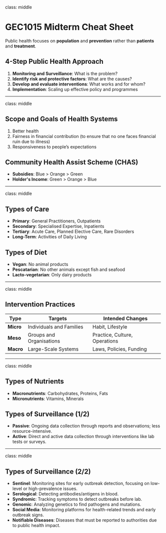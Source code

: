 class: middle

# GEC1015 Midterm Cheat Sheet

Public health focuses on **population** and **prevention** rather than **patients** and **treatment**.

## 4-Step Public Health Approach

1. **Monitoring and Surveillance**: What is the problem?
2. **Identify risk and protective factors**: What are the causes?
3. **Develop and evaluate interventions**: What works and for whom?
4. **Implementation**: Scaling up effective policy and programmes

---

class: middle

## Scope and Goals of Health Systems

1. Better health
2. Fairness in financial contribution (to ensure that no one faces financial ruin due to illness)
3. Responsiveness to people’s expectations

## Community Health Assist Scheme (CHAS)

- **Subsidies**: Blue > Orange > Green
- **Holder's Income**: Green > Orange > Blue

---

class: middle

## Types of Care

- **Primary**: General Practitioners, Outpatients
- **Secondary**: Specialised Expertise, Inpatients
- **Tertiary**: Acute Care, Planned Elective Care, Rare Disorders
- **Long-Term**: Activities of Daily Living

## Types of Diet

- **Vegan**: No animal products
- **Pescatarian**: No other animals except fish and seafood
- **Lacto-vegetarian**: Only dairy products

---

class: middle

## Intervention Practices

| Type      | Targets                  | Intended Changes              |
| --------- | ------------------------ | ----------------------------- |
| **Micro** | Individuals and Families | Habit, Lifestyle              |
| **Meso**  | Groups and Organisations | Practice, Culture, Operations |
| **Macro** | Large-Scale Systems      | Laws, Policies, Funding       |

---

class: middle

## Types of Nutrients

- **Macronutrients**: Carbohydrates, Proteins, Fats
- **Micronutrients**: Vitamins, Minerals

## Types of Surveillance (1/2)

- **Passive**: Ongoing data collection through reports and observations; less resource-intensive.
- **Active**: Direct and active data collection through interventions like lab tests or surveys.

---

class: middle

## Types of Surveillance (2/2)

- **Sentinel**: Monitoring sites for early outbreak detection, focusing on low-level or high-prevalence issues.
- **Serological**: Detecting antibodies/antigens in blood.
- **Syndromic**: Tracking symptoms to detect outbreaks before lab.
- **Genomic**: Analyzing genetics to find pathogens and mutations.
- **Social Media**: Monitoring platforms for health-related trends and early outbreak signs.
- **Notifiable Diseases**: Diseases that must be reported to authorities due to public health impact.
